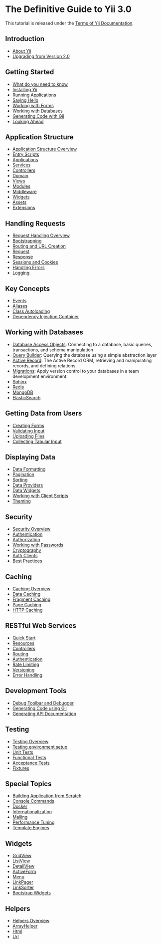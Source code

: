 # The Definitive Guide to Yii 3.0

This tutorial is released under the [Terms of Yii Documentation](http://www.yiiframework.com/doc/terms/).

Introduction
------------

* [About Yii](intro/what-is-yii.md)
* [Upgrading from Version 2.0](intro/upgrade-from-v2.md)


Getting Started
---------------

* [What do you need to know](start/prerequisites.md)
* [Installing Yii](start/installation.md)
* [Running Applications](start/workflow.md)
* [Saying Hello](start/hello.md)
* [Working with Forms](start/forms.md)
* [Working with Databases](start/databases.md)
* [Generating Code with Gii](start/gii.md)
* [Looking Ahead](start/looking-ahead.md)


Application Structure
---------------------

* [Application Structure Overview](structure/overview.md)
* [Entry Scripts](structure/entry-scripts.md)
* [Applications](structure/applications.md)
* [Services](structure/services.md)
* [Controllers](structure/controllers.md)
* [Domain](structure/domain.md)
* [Views](structure/views.md)
* [Modules](structure/modules.md)
* [Middleware](structure/middleware.md)
* [Widgets](structure/widgets.md)
* [Assets](structure/assets.md)
* [Extensions](structure/extensions.md)


Handling Requests
-----------------

* [Request Handling Overview](runtime/overview.md)
* [Bootstrapping](runtime/bootstrapping.md)
* [Routing and URL Creation](runtime/routing.md)
* [Request](runtime/request.md)
* [Response](runtime/response.md)
* [Sessions and Cookies](runtime/sessions-cookies.md)
* [Handling Errors](runtime/handling-errors.md)
* [Logging](runtime/logging.md)


Key Concepts
------------

* [Events](concept/events.md)
* [Aliases](concept/aliases.md)
* [Class Autoloading](concept/autoloading.md)
* [Dependency Injection Container](concept/di-container.md)


Working with Databases
----------------------

* [Database Access Objects](db-dao.md): Connecting to a database, basic queries, transactions, and schema manipulation
* [Query Builder](db-query-builder.md): Querying the database using a simple abstraction layer
* [Active Record](db-active-record.md): The Active Record ORM, retrieving and manipulating records, and defining relations
* [Migrations](db-migrations.md): Apply version control to your databases in a team development environment
* [Sphinx](https://www.yiiframework.com/extension/yiisoft/yii2-sphinx/doc/guide)
* [Redis](https://www.yiiframework.com/extension/yiisoft/yii2-redis/doc/guide)
* [MongoDB](https://www.yiiframework.com/extension/yiisoft/yii2-mongodb/doc/guide)
* [ElasticSearch](https://www.yiiframework.com/extension/yiisoft/yii2-elasticsearch/doc/guide)


Getting Data from Users
-----------------------

* [Creating Forms](input/forms.md)
* [Validating Input](input/validation.md)
* [Uploading Files](input/file-upload.md)
* [Collecting Tabular Input](input/tabular-input.md)


Displaying Data
---------------

* [Data Formatting](output/formatting.md)
* [Pagination](output/pagination.md)
* [Sorting](output/sorting.md)
* [Data Providers](output/data-providers.md)
* [Data Widgets](output/data-widgets.md)
* [Working with Client Scripts](output/client-scripts.md)
* [Theming](output/theming.md)


Security
--------

* [Security Overview](security/overview.md)
* [Authentication](security/authentication.md)
* [Authorization](security/authorization.md)
* [Working with Passwords](security/passwords.md)
* [Cryptography](security/cryptography.md)
* [Auth Clients](https://www.yiiframework.com/extension/yiisoft/yii2-authclient/doc/guide)
* [Best Practices](security/best-practices.md)


Caching
-------

* [Caching Overview](caching/overview.md)
* [Data Caching](caching/data.md)
* [Fragment Caching](caching/fragment.md)
* [Page Caching](caching/page.md)
* [HTTP Caching](caching/http.md)


RESTful Web Services
--------------------

* [Quick Start](rest/quick-start.md)
* [Resources](rest/resources.md)
* [Controllers](rest/controllers.md)
* [Routing](rest/routing.md)
* [Authentication](rest/authentication.md)
* [Rate Limiting](rest/rate-limiting.md)
* [Versioning](rest/versioning.md)
* [Error Handling](rest/error-handling.md)

Development Tools
-----------------

* [Debug Toolbar and Debugger](https://www.yiiframework.com/extension/yiisoft/yii2-debug/doc/guide)
* [Generating Code using Gii](https://www.yiiframework.com/extension/yiisoft/yii2-gii/doc/guide)
* [Generating API Documentation](https://www.yiiframework.com/extension/yiisoft/yii2-apidoc)


Testing
-------

* [Testing Overview](test/overview.md)
* [Testing environment setup](test/environment-setup.md)
* [Unit Tests](test/unit.md)
* [Functional Tests](test/functional.md)
* [Acceptance Tests](test/acceptance.md)
* [Fixtures](test/fixtures.md)


Special Topics
--------------

* [Building Application from Scratch](tutorial/start-from-scratch.md)
* [Console Commands](tutorial/console.md)
* [Docker](tutorial/docker.md)
* [Internationalization](tutorial/i18n.md)
* [Mailing](tutorial/mailing.md)
* [Performance Tuning](tutorial/performance-tuning.md)
* [Template Engines](tutorial/template-engines.md)

Widgets
-------

* [GridView](https://www.yiiframework.com/doc-2.0/yii-grid-gridview.html)
* [ListView](https://www.yiiframework.com/doc-2.0/yii-widgets-listview.html)
* [DetailView](https://www.yiiframework.com/doc-2.0/yii-widgets-detailview.html)
* [ActiveForm](https://www.yiiframework.com/doc-2.0/guide-input-forms.html#activerecord-based-forms-activeform)
* [Menu](https://www.yiiframework.com/doc-2.0/yii-widgets-menu.html)
* [LinkPager](https://www.yiiframework.com/doc-2.0/yii-widgets-linkpager.html)
* [LinkSorter](https://www.yiiframework.com/doc-2.0/yii-widgets-linksorter.html)
* [Bootstrap Widgets](https://www.yiiframework.com/extension/yiisoft/yii2-bootstrap/doc/guide)


Helpers
-------

* [Helpers Overview](helper-overview.md)
* [ArrayHelper](helper/array.md)
* [Html](helper-html.md)
* [Url](helper-url.md)
